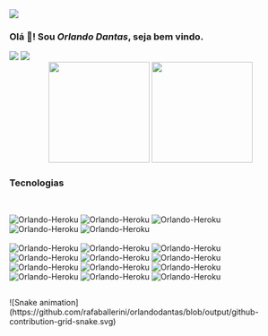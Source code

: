 <img src='https://hits.seeyoufarm.com/api/count/incr/badge.svg?url=https%3A%2F%2Fgithub.com%2F{orlandodantas}1212%2Fhit-counter' />

### Olá 👋! Sou *Orlando Dantas*, seja bem vindo.

<div> 
  <a href = "mailto:orlandodantas.1@hotmail.com" target="_blank"><img src="https://img.shields.io/badge/Microsoft_Outlook-0078D4?style=for-the-badge&logo=microsoft-outlook&logoColor=white" target="_blank"></a>
  <a href="https://www.linkedin.com/in/orlando-dantas" target="_blank"><img src="https://img.shields.io/badge/-LinkedIn-%230077B5?style=for-the-badge&logo=linkedin&logoColor=white" target="_blank"></a> 
</div> 


<div align="center">
  <img height="180em" src='https://github-readme-stats.vercel.app/api?username=orlandodantas&show_icons=true&theme=dracula&include_all_commits=true&count_private=true' />
  <img height="180em" src="https://github-readme-stats.vercel.app/api/top-langs/?username=orlandodantas&layout=compact&langs_count=10&theme=dracula&count_private=true"/>
</div>



### Tecnologias
##

<div>
  <br />
  <img alt='Orlando-Heroku' src='https://img.shields.io/badge/JavaScript-323330?style=for-the-badge&logo=javascript&logoColor=F7DF1E' />
  <img alt='Orlando-Heroku' src='https://img.shields.io/badge/TypeScript-007ACC?style=for-the-badge&logo=typescript&logoColor=white' />
  <img alt='Orlando-Heroku' src='https://img.shields.io/badge/Delphi-B22222?style=for-the-badge&logo=delphi&logoColor=white' />
  <img alt='Orlando-Heroku' src='https://img.shields.io/badge/HTML5-E34F26?style=for-the-badge&logo=html5&logoColor=white' />
  <img alt='Orlando-Heroku' src='https://img.shields.io/badge/CSS3-1572B6?style=for-the-badge&logo=css3&logoColor=white' />
</div>

<div>
  <br />
  <img alt='Orlando-Heroku' src='https://img.shields.io/badge/Node.js-339933?style=for-the-badge&logo=nodedotjs&logoColor=white' />
  <img alt='Orlando-Heroku' src='https://img.shields.io/badge/React-20232A?style=for-the-badge&logo=react&logoColor=61DAFB' />
  <img alt='Orlando-Heroku' src='https://img.shields.io/badge/Redux-593D88?style=for-the-badge&logo=redux&logoColor=white' />
  <img alt='Orlando-Heroku' src='https://img.shields.io/badge/Express.js-000000?style=for-the-badge&logo=express&logoColor=white' />
  <img alt='Orlando-Heroku' src='https://img.shields.io/badge/JWT-000000?style=for-the-badge&logo=JSON%20web%20tokens&logoColor=white' />
  <img alt='Orlando-Heroku' src='https://img.shields.io/badge/eslint-3A33D1?style=for-the-badge&logo=eslint&logoColor=white' />
  <img alt='Orlando-Heroku' src='https://img.shields.io/badge/Sequelize-52B0E7?style=for-the-badge&logo=Sequelize&logoColor=white' />
  <img alt='Orlando-Heroku' src='https://img.shields.io/badge/MariaDB-003545?style=for-the-badge&logo=mariadb&logoColor=white' />
  <img alt='Orlando-Heroku' src='https://img.shields.io/badge/MySQL-005C84?style=for-the-badge&logo=mysql&logoColor=white' />
  <img alt='Orlando-Heroku' src='https://img.shields.io/badge/Docker-2CA5E0?style=for-the-badge&logo=docker&logoColor=white' />
  <img alt='Orlando-Heroku' src='https://img.shields.io/badge/Vercel-000000?style=for-the-badge&logo=vercel&logoColor=white' />
  <img alt='Orlando-Heroku' src='https://img.shields.io/badge/Heroku-430098?style=for-the-badge&logo=heroku&logoColor=white' />
</div>
  
  ##
 	

<div> 
  ![Snake animation](https://github.com/rafaballerini/orlandodantas/blob/output/github-contribution-grid-snake.svg)
 
</div>
